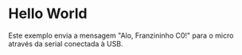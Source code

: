 # Hello World

Este exemplo envia a mensagem "Alo, Franzininho C0!" para o micro através da serial conectada à USB.

